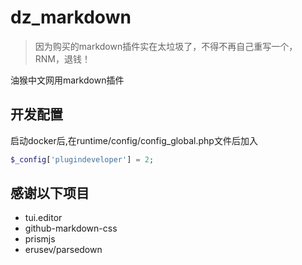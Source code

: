 # dz_markdown
> 因为购买的markdown插件实在太垃圾了，不得不再自己重写一个，RNM，退钱！

油猴中文网用markdown插件

## 开发配置
启动docker后,在runtime/config/config_global.php文件后加入
```php
$_config['plugindeveloper'] = 2;
```

## 感谢以下项目

* tui.editor
* github-markdown-css
* prismjs
* erusev/parsedown
